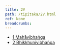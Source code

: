 ```yaml
---
title: 2V
path: /tipitaka/2V.html
ref: None
breadcrumbs:
---
```


* [1 Mahāvibhaṅga](/tipitaka/2V/1)
* [2 Bhikkhunivibhaṅga](/tipitaka/2V/2)

